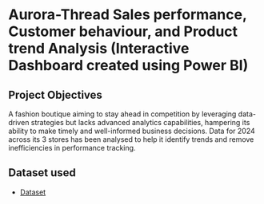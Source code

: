 # Aurora-Thread Sales performance, Customer behaviour, and Product trend Analysis (Interactive Dashboard created using Power BI)
## Project Objectives
A fashion boutique aiming to stay ahead in competition by leveraging data-driven strategies but lacks advanced analytics capabilities, hampering its ability to make timely and well-informed business decisions. Data for 2024 across its 3 stores has been analysed to help it identify trends and remove inefficiencies in performance tracking.

## Dataset used
- <a href="https://github.com/BerniAmdan/Aurora-Thread-Dashboard/blob/main/Aurora%20Threads%20Data.xlsx">Dataset<a/>
